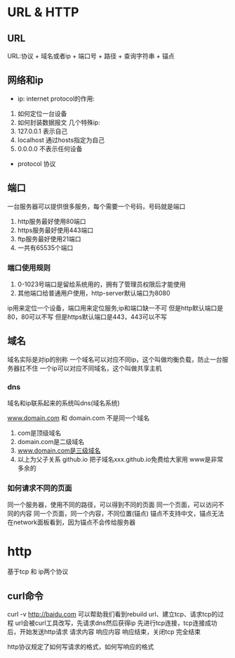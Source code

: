 # URL & HTTP

## URL
URL:协议 + 域名或者ip + 端口号 + 路径 + 查询字符串 + 锚点

## 网络和ip
* ip: internet protocol的作用:
1. 如何定位一台设备
2. 如何封装数据报文
几个特殊ip:
1. 127.0.0.1 表示自己
2. localhost 通过hosts指定为自己
3. 0.0.0.0 不表示任何设备
* protocol 协议

## 端口
一台服务器可以提供很多服务，每个需要一个号码，号码就是端口

1. http服务最好使用80端口
2. https服务最好使用443端口
3. ftp服务最好使用21端口
4. 一共有65535个端口

### 端口使用规则
1. 0-1023号端口是留给系统用的，拥有了管理员权限后才能使用
2. 其他端口给普通用户使用，http-server默认端口为8080

ip用来定位一个设备，端口用来定位服务;ip和端口缺一不可
但是http默认端口是80，80可以不写
但是https默认端口是443，443可以不写

## 域名
域名实际是对ip的别称
一个域名可以对应不同ip，这个叫做均衡负载，防止一台服务器扛不住
一个ip可以对应不同域名，这个叫做共享主机

### dns
域名和ip联系起来的系统叫dns(域名系统)

www.domain.com 和 domain.com 不是同一个域名
1. com是顶级域名
2. domain.com是二级域名
3. www.domain.com是三级域名
4. 以上为父子关系
github.io 把子域名xxx.github.io免费给大家用
www是非常多余的

### 如何请求不同的页面
同一个服务器，使用不同的路径，可以得到不同的页面
同一个页面，可以访问不同的内容
同一个页面，同一个内容，不同位置(锚点)
锚点不支持中文，锚点无法在network面板看到，因为锚点不会传给服务器

# http
基于tcp 和 ip两个协议

## curl命令
curl -v http://baidu.com 可以帮助我们看到rebuild url、建立tcp、请求tcp的过程
url会被curl工具改写，先请求dns然后获得ip
先进行tcp连接，tcp连接成功后，开始发送http请求
请求内容
响应内容
响应结束，关闭tcp
完全结束

http协议规定了如何写请求的格式，如何写响应的格式




